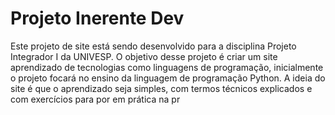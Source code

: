 # Projeto Inerente Dev
Este projeto de site está sendo desenvolvido para a disciplina Projeto Integrador I da UNIVESP.
O objetivo desse projeto é criar um site aprendizado de tecnologias como linguagens de programação, inicialmente o projeto focará no ensino da linguagem de programação Python.
A ideia do site é que o aprendizado seja simples, com termos técnicos explicados e com exercícios para por em prática na pr
